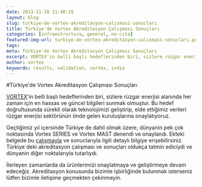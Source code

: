 ```yaml
---
date: 2013-11-28 11:48:19
layout: blog
slug: turkiye-de-vortex-akreditasyon-calısmasi-sonucları
title: Türkiye'de Vortex Akreditasyon Çalışması Sonuçları
categories: [infraestructura, general, no-cita]
featured-img-url: turkiye-de-vortex-akreditasyon-calısmasi-sonucları.png
tags:
meta: Türkiye'de Vortex Akreditasyon Çalışması Sonuçları
excerpt: VORTEX'in belli başlı hedeflerinden biri, sizlere rüzgar enerjisi alanında her zaman için en hassas ve güncel bilgileri sunmak olmuştur.
author: vortex
keywords: results, validation, vortex, india
---
```


#Türkiye'de Vortex Akreditasyon Çalışması Sonuçları


[VORTEX](http://www.vortex.es/?utm_source=Vortex+users&utm_campaign=513bda2abd-Turkish_Validation10_24_2013&utm_medium=email&utm_term=0_76f80cadf1-513bda2abd-)'in belli başlı hedeflerinden biri, sizlere rüzgar enerjisi alanında her zaman için en hassas ve güncel bilgileri sunmak olmuştur. Bu hedef doğrultusunda sürekli olarak teknolojimizi geliştirip, elde ettiğimiz verileri rüzgar enerjisi sektörünün önde gelen kuruluşlarına onaylatıyoruz.
 
Geçtiğimiz yıl içersinde Türkiye de dahil olmak üzere, dünyanin pek çok noktasında Vortex SERIES ve Vortex MAST denendi ve onaylandı. Ekteki belgede bu [çalışmayla](https://dl.dropboxusercontent.com/u/59041664/turkey%20validation.pdf?utm_source=Vortex+users&utm_campaign=513bda2abd-Turkish_Validation10_24_2013&utm_medium=email&utm_term=0_76f80cadf1-513bda2abd-) ve sonuclarıyla ilgili detaylı bilgiye erişebilirsiniz. Türkiye´deki akreditasyon çalışması ve sonuçları oldukça tatmin ediciydi ve dünyanin diğer noktalarıyla tutarlıydı.
 
İlerleyen zamanlarda da ürünlerimizi onaylatmaya ve geliştirmeye devam edeceğiz. Akreditasyon konusunda bizimle işbirliğinde bulunmak isterseniz lütfen bizimle iletişime geçmekten çekinmeyin.